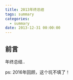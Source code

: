 ```yaml
---
title: 2013年终总结
tags: summary
categories:
  - summary
date: 2013-12-31 00:00:00
---
```


## 前言

年终总结..

ps: 2016年回顾，这个坑不填了！

<!--more-->

